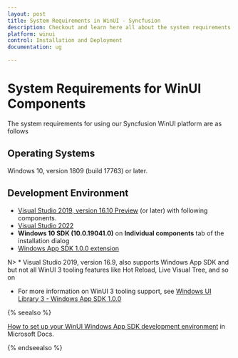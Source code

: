```yaml
---
layout: post
title: System Requirements in WinUI - Syncfusion
description: Checkout and learn here all about the system requirements needed to use the Syncfusion WinUI Components.
platform: winui
control: Installation and Deployment
documentation: ug

---
```


# System Requirements for WinUI Components

The system requirements for using our Syncfusion WinUI platform are as follows

## Operating Systems

Windows 10, version 1809 (build 17763) or later.

## Development Environment

* [Visual Studio 2019, version 16.10 Preview](https://visualstudio.microsoft.com/vs/preview/) (or later) with following components. 
* [Visual Studio 2022](https://visualstudio.microsoft.com/downloads/)
* <b>Windows 10 SDK (10.0.19041.0)</b> on <b>Individual components</b> tab of the installation dialog 
* [Windows App SDK 1.0.0 extension](https://docs.microsoft.com/en-us/windows/apps/windows-app-sdk/stable-channel#version-10)

N> * Visual Studio 2019, version 16.9, also supports Windows App SDK and but not all WinUI 3 tooling features like Hot Reload, Live Visual Tree, and so on 
* For more information on WinUI 3 tooling support, see [Windows UI Library 3 - Windows App SDK 1.0.0](https://docs.microsoft.com/en-us/windows/apps/winui/winui3/)


{% seealso %}

[How to set up your WinUI Windows App SDK development environment](https://docs.microsoft.com/en-us/windows/apps/windows-app-sdk/set-up-your-development-environment?tabs=visual-studio-2019) in Microsoft Docs.

{% endseealso %}